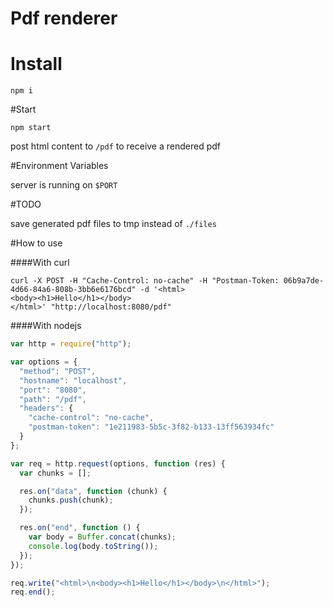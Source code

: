 # Pdf renderer

# Install

```
npm i
```

#Start

```
npm start
```

post html content to `/pdf` to receive a rendered pdf


#Environment Variables

server is running on `$PORT`

#TODO

save generated pdf files to tmp instead of `./files`

#How to use 

####With curl

```
curl -X POST -H "Cache-Control: no-cache" -H "Postman-Token: 06b9a7de-4d66-84a6-808b-3bb6e6176bcd" -d '<html>
<body><h1>Hello</h1></body>
</html>' "http://localhost:8080/pdf"
```

####With nodejs

```javascript
var http = require("http");

var options = {
  "method": "POST",
  "hostname": "localhost",
  "port": "8080",
  "path": "/pdf",
  "headers": {
    "cache-control": "no-cache",
    "postman-token": "1e211983-5b5c-3f82-b133-13ff563934fc"
  }
};

var req = http.request(options, function (res) {
  var chunks = [];

  res.on("data", function (chunk) {
    chunks.push(chunk);
  });

  res.on("end", function () {
    var body = Buffer.concat(chunks);
    console.log(body.toString());
  });
});

req.write("<html>\n<body><h1>Hello</h1></body>\n</html>");
req.end();
```

